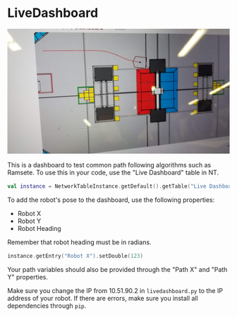 # LiveDashboard

![Example](image.jpg)

This is a dashboard to test common path following algorithms such as Ramsete. To use this in your code, use the "Live Dashboard" table in NT.

```kotlin
val instance = NetworkTableInstance.getDefault().getTable("Live Dashboard")
```

To add the robot's pose to the dashboard, use the following properties:
* Robot X
* Robot Y
* Robot Heading

Remember that robot heading must be in radians.

```kotlin
instance.getEntry("Robot X").setDouble(123)
```

Your path variables should also be provided through the "Path X" and "Path Y" properties.

Make sure you change the IP from 10.51.90.2 in `livedashboard.py` to the IP address of your robot. If there are errors, make sure you install all dependencies through `pip`.

